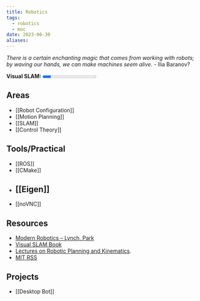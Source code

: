 ```yaml
---
title: Robotics
tags:
  - robotics
  - moc
date: 2023-06-30
aliases:
---
```

*There is a certain enchanting magic that comes from working with robots; by waving our hands, we can make machines seem alive.* - Ilia Baranov?

**Visual SLAM:**   <progress max=356 value=54> </progress> 
## Areas
- [[Robot Configuration]]
- [[Motion Planning]]
- [[SLAM]]
- [[Control Theory]]
## Tools/Practical
- [[ROS]]
- [[CMake]]
- [[Eigen]]
	- 
- [[noVNC]]
## Resources
- [Modern Robotics – Lynch, Park](https://hades.mech.northwestern.edu/index.php/Modern_Robotics)
- [Visual SLAM Book](https://github.com/gaoxiang12/slambook-en/tree/master)
- [Lectures on Robotic Planning and Kinematics](https://ece.uwaterloo.ca/~sl2smith/book-lrpk/).
- [MIT RSS](https://github.com/mit-rss)
## Projects
- [[Desktop Bot]]